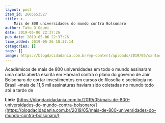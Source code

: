 ```yaml
---
layout: post
item_id: 2605653527
title: >-
    Mais de 800 universidades do mundo contra Bolsonaro
author: Tatu D'Oquei
date: 2019-05-06 22:37:26
pub_date: 2019-05-06 22:37:26
time_added: 2019-05-26 18:37:14
categories: []
tags: []
image: https://blogdacidadania.com.br/wp-content/uploads/2019/05/santos-11.png
---
```


Acadêmicos de mais de 800 universidades em todo o mundo assinaram uma carta aberta escrita em Harvard contra o plano do governo de Jair Bolsonaro de cortar investimentos em cursos de filosofia e sociologia no Brasil –mais de 11,5 mil assinaturas haviam sido coletadas no mundo todo até a tarde de

**Link:** [https://blogdacidadania.com.br/2019/05/mais-de-800-universidades-do-mundo-contra-bolsonaro/](https://blogdacidadania.com.br/2019/05/mais-de-800-universidades-do-mundo-contra-bolsonaro/)

